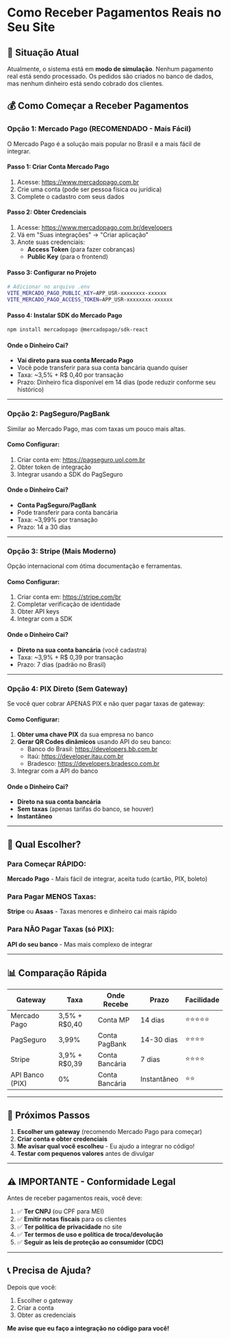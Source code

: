 # Como Receber Pagamentos Reais no Seu Site

## 🚨 Situação Atual

Atualmente, o sistema está em **modo de simulação**. Nenhum pagamento real está sendo processado. Os pedidos são criados no banco de dados, mas nenhum dinheiro está sendo cobrado dos clientes.

## 💰 Como Começar a Receber Pagamentos

### Opção 1: Mercado Pago (RECOMENDADO - Mais Fácil)

O Mercado Pago é a solução mais popular no Brasil e a mais fácil de integrar.

#### Passo 1: Criar Conta Mercado Pago

1. Acesse: https://www.mercadopago.com.br
2. Crie uma conta (pode ser pessoa física ou jurídica)
3. Complete o cadastro com seus dados

#### Passo 2: Obter Credenciais

1. Acesse: https://www.mercadopago.com.br/developers
2. Vá em "Suas integrações" → "Criar aplicação"
3. Anote suas credenciais:
   - **Access Token** (para fazer cobranças)
   - **Public Key** (para o frontend)

#### Passo 3: Configurar no Projeto

```bash
# Adicionar no arquivo .env
VITE_MERCADO_PAGO_PUBLIC_KEY=APP_USR-xxxxxxxx-xxxxxx
VITE_MERCADO_PAGO_ACCESS_TOKEN=APP_USR-xxxxxxxx-xxxxxx
```

#### Passo 4: Instalar SDK do Mercado Pago

```bash
npm install mercadopago @mercadopago/sdk-react
```

#### Onde o Dinheiro Cai?

- **Vai direto para sua conta Mercado Pago**
- Você pode transferir para sua conta bancária quando quiser
- Taxa: ~3,5% + R$ 0,40 por transação
- Prazo: Dinheiro fica disponível em 14 dias (pode reduzir conforme seu histórico)

---

### Opção 2: PagSeguro/PagBank

Similar ao Mercado Pago, mas com taxas um pouco mais altas.

#### Como Configurar:

1. Criar conta em: https://pagseguro.uol.com.br
2. Obter token de integração
3. Integrar usando a SDK do PagSeguro

#### Onde o Dinheiro Cai?

- **Conta PagSeguro/PagBank**
- Pode transferir para conta bancária
- Taxa: ~3,99% por transação
- Prazo: 14 a 30 dias

---

### Opção 3: Stripe (Mais Moderno)

Opção internacional com ótima documentação e ferramentas.

#### Como Configurar:

1. Criar conta em: https://stripe.com/br
2. Completar verificação de identidade
3. Obter API keys
4. Integrar com a SDK

#### Onde o Dinheiro Cai?

- **Direto na sua conta bancária** (você cadastra)
- Taxa: ~3,9% + R$ 0,39 por transação
- Prazo: 7 dias (padrão no Brasil)

---

### Opção 4: PIX Direto (Sem Gateway)

Se você quer cobrar APENAS PIX e não quer pagar taxas de gateway:

#### Como Configurar:

1. **Obter uma chave PIX** da sua empresa no banco
2. **Gerar QR Codes dinâmicos** usando API do seu banco:
   - Banco do Brasil: https://developers.bb.com.br
   - Itaú: https://developer.itau.com.br
   - Bradesco: https://developers.bradesco.com.br
3. Integrar com a API do banco

#### Onde o Dinheiro Cai?

- **Direto na sua conta bancária**
- **Sem taxas** (apenas tarifas do banco, se houver)
- **Instantâneo**

---

## 🔧 Qual Escolher?

### Para Começar RÁPIDO:
**Mercado Pago** - Mais fácil de integrar, aceita tudo (cartão, PIX, boleto)

### Para Pagar MENOS Taxas:
**Stripe** ou **Asaas** - Taxas menores e dinheiro cai mais rápido

### Para NÃO Pagar Taxas (só PIX):
**API do seu banco** - Mas mais complexo de integrar

---

## 📊 Comparação Rápida

| Gateway | Taxa | Onde Recebe | Prazo | Facilidade |
|---------|------|-------------|-------|------------|
| Mercado Pago | 3,5% + R$0,40 | Conta MP | 14 dias | ⭐⭐⭐⭐⭐ |
| PagSeguro | 3,99% | Conta PagBank | 14-30 dias | ⭐⭐⭐⭐ |
| Stripe | 3,9% + R$0,39 | Conta Bancária | 7 dias | ⭐⭐⭐⭐ |
| API Banco (PIX) | 0% | Conta Bancária | Instantâneo | ⭐⭐ |

---

## 🚀 Próximos Passos

1. **Escolher um gateway** (recomendo Mercado Pago para começar)
2. **Criar conta e obter credenciais**
3. **Me avisar qual você escolheu** - Eu ajudo a integrar no código!
4. **Testar com pequenos valores** antes de divulgar

---

## ⚠️ IMPORTANTE - Conformidade Legal

Antes de receber pagamentos reais, você deve:

1. ✅ **Ter CNPJ** (ou CPF para MEI)
2. ✅ **Emitir notas fiscais** para os clientes
3. ✅ **Ter política de privacidade** no site
4. ✅ **Ter termos de uso e política de troca/devolução**
5. ✅ **Seguir as leis de proteção ao consumidor (CDC)**

---

## 📞 Precisa de Ajuda?

Depois que você:
1. Escolher o gateway
2. Criar a conta
3. Obter as credenciais

**Me avise que eu faço a integração no código para você!**


